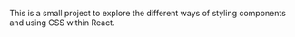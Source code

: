 This is a small project to explore the different ways of styling components and using CSS within React.
